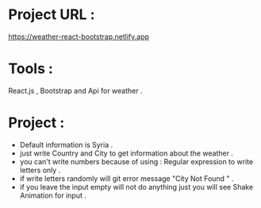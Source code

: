 # Project URL  :
https://weather-react-bootstrap.netlify.app

# Tools :
React.js , Bootstrap and Api for weather .

# Project :
- Default information is Syria .
- just write Country and City to get information about the weather .
- you can't write numbers because of using : Regular expression to write letters only .
- if write letters randomly will git error message "City Not Found " .
- if you leave the input empty will not do anything just you will see Shake Animation for input .
 
